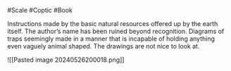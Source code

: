 #Scale #Coptic #Book 

Instructions made by the basic natural resources offered up by the earth itself. The author’s name has been ruined beyond recognition. Diagrams of traps seemingly made in a manner that is incapable of holding anything even vaguely animal shaped. The drawings are not nice to look at.

![[Pasted image 20240526200018.png]]
